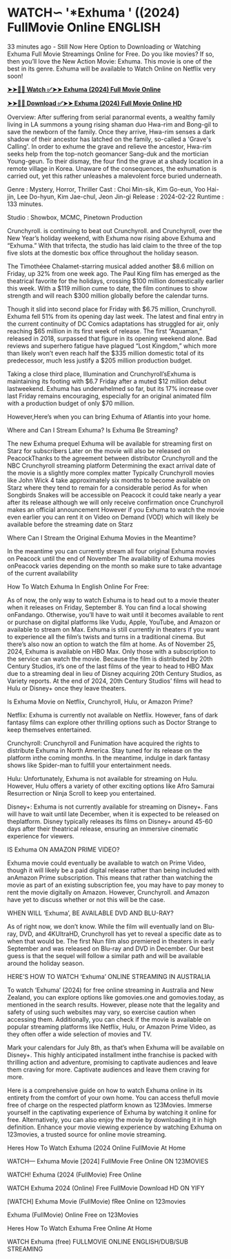 # WATCH∽ '*Exhuma ' ((2024) FullMovie Online ENGLISH

33 minutes ago - Still Now Here Option to Downloading or Watching Exhuma Full Movie Streamings Online for Free. Do you like movies? If so, then you’ll love the New Action Movie: Exhuma. This movie is one of the best in its genre. Exhuma will be available to Watch Online on Netflix very soon!

**[➤➤🔴📱 Watch ✅➤➤ Exhuma (2024) Full Movie Online](https://cinematix.download/en/movie/838209)**

**[➤➤🔴📱 Download ✅➤➤ Exhuma (2024) Full Movie Online HD](https://cinematix.download/en/movie/838209)**


Overview:
After suffering from serial paranormal events, a wealthy family living in LA summons a young rising shaman duo Hwa-rim and Bong-gil to save the newborn of the family. Once they arrive, Hwa-rim senses a dark shadow of their ancestor has latched on the family, so-called a 'Grave's Calling'. In order to exhume the grave and relieve the ancestor, Hwa-rim seeks help from the top-notch geomancer Sang-duk and the mortician Young-geun. To their dismay, the four find the grave at a shady location in a remote village in Korea. Unaware of the consequences, the exhumation is carried out, yet this rather unleashes a malevolent force buried underneath.

Genre      : Mystery, Horror, Thriller
Cast      : Choi Min-sik, Kim Go-eun, Yoo Hai-jin, Lee Do-hyun, Kim Jae-chul, Jeon Jin-gi
Release    : 2024-02-22
Runtime : 133 minutes.

Studio : Showbox, MCMC, Pinetown Production 

Crunchyroll. is continuing to beat out Crunchyroll. and Crunchyroll, over the New Year’s holiday weekend, with Exhuma now rising above Exhuma and “Exhuma.” With that trifecta, the studio has laid claim to the three of the top five slots at the domestic box office throughout the holiday season.

The Timothéee Chalamet-starring musical added another $8.6 million on Friday, up 32% from one week ago. The Paul King film has emerged as the theatrical favorite for the holidays, crossing $100 million domestically earlier this week. With a $119 million cume to date, the film continues to show strength and will reach $300 million globally before the calendar turns.

Though it slid into second place for Friday with $6.75 million, Crunchyroll. Exhuma fell 51% from its opening day last week. The latest and final entry in the current continuity of DC Comics adaptations has struggled for air, only reaching $65 million in its first week of release. The first “Aquaman,” released in 2018, surpassed that figure in its opening weekend alone. Bad reviews and superhero fatigue have plagued “Lost Kingdom,” which more than likely won’t even reach half the $335 million domestic total of its predecessor, much less justify a $205 million production budget.

Taking a close third place, Illumination and Crunchyroll’sExhuma is maintaining its footing with $6.7 Friday after a muted $12 million debut lastweekend. Exhuma has underwhelmed so far, but its 17% increase over last Friday remains encouraging, especially for an original animated film with a production budget of only $70 million.

However,Here’s when you can bring Exhuma of Atlantis into your home.

Where and Can I Stream Exhuma? Is Exhuma Be Streaming?

The new Exhuma prequel Exhuma will be available for streaming first on Starz for subscribers Later on the movie will also be released on PeacockThanks to the agreement between distributor Crunchyroll and the NBC Crunchyroll streaming platform Determining the exact arrival date of the movie is a slightly more complex matter Typically Crunchyroll movies like John Wick 4 take approximately six months to become available on Starz where they tend to remain for a considerable period As for when Songbirds Snakes will be accessible on Peacock it could take nearly a year after its release although we will only receive confirmation once Crunchyroll makes an official announcement However if you Exhuma to watch the movie even earlier you can rent it on Video on Demand (VOD) which will likely be available before the streaming date on Starz

Where Can I Stream the Original Exhuma Movies in the Meantime?

In the meantime you can currently stream all four original Exhuma movies on Peacock until the end of November The availability of Exhuma movies onPeacock varies depending on the month so make sure to take advantage of the current availability

How To Watch Exhuma In English Online For Free:

As of now, the only way to watch Exhuma is to head out to a movie theater when it releases on Friday, September 8. You can find a local showing onFandango. Otherwise, you’ll have to wait until it becomes available to rent or purchase on digital platforms like Vudu, Apple, YouTube, and Amazon or available to stream on Max. Exhuma is still currently in theaters if you want to experience all the film’s twists and turns in a traditional cinema. But there’s also now an option to watch the film at home. As of November 25, 2024, Exhuma is available on HBO Max. Only those with a subscription to the service can watch the movie. Because the film is distributed by 20th Century Studios, it’s one of the last films of the year to head to HBO Max due to a streaming deal in lieu of Disney acquiring 20th Century Studios, as Variety reports. At the end of 2024, 20th Century Studios’ films will head to Hulu or Disney+ once they leave theaters.

Is Exhuma Movie on Netflix, Crunchyroll, Hulu, or Amazon Prime?

Netflix: Exhuma is currently not available on Netflix. However, fans of dark fantasy films can explore other thrilling options such as Doctor Strange to keep themselves entertained.

Crunchyroll: Crunchyroll and Funimation have acquired the rights to distribute Exhuma in North America. Stay tuned for its release on the platform inthe coming months. In the meantime, indulge in dark fantasy shows like Spider-man to fulfill your entertainment needs.

Hulu: Unfortunately, Exhuma is not available for streaming on Hulu. However, Hulu offers a variety of other exciting options like Afro Samurai Resurrection or Ninja Scroll to keep you entertained.

Disney+: Exhuma is not currently available for streaming on Disney+. Fans will have to wait until late December, when it is expected to be released on theplatform. Disney typically releases its films on Disney+ around 45-60 days after their theatrical release, ensuring an immersive cinematic experience for viewers.

IS Exhuma ON AMAZON PRIME VIDEO?

Exhuma movie could eventually be available to watch on Prime Video, though it will likely be a paid digital release rather than being included with anAmazon Prime subscription. This means that rather than watching the movie as part of an existing subscription fee, you may have to pay money to rent the movie digitally on Amazon. However, Crunchyroll. and Amazon have yet to discuss whether or not this will be the case.

WHEN WILL ‘Exhuma’, BE AVAILABLE DVD AND BLU-RAY?

As of right now, we don’t know. While the film will eventually land on Blu-ray, DVD, and 4KUltraHD, Crunchyroll has yet to reveal a specific date as to when that would be. The first Nun film also premiered in theaters in early September and was released on Blu-ray and DVD in December. Our best guess is that the sequel will follow a similar path and will be available around the holiday season.

HERE’S HOW TO WATCH ‘Exhuma’ ONLINE STREAMING IN AUSTRALIA

To watch ‘Exhuma’ (2024) for free online streaming in Australia and New Zealand, you can explore options like gomovies.one and gomovies.today, as mentioned in the search results. However, please note that the legality and safety of using such websites may vary, so exercise caution when accessing them. Additionally, you can check if the movie is available on popular streaming platforms like Netflix, Hulu, or Amazon Prime Video, as they often offer a wide selection of movies and TV.

Mark your calendars for July 8th, as that’s when Exhuma will be available on Disney+. This highly anticipated installment inthe franchise is packed with thrilling action and adventure, promising to captivate audiences and leave them craving for more. Captivate audiences and leave them craving for more.

Here is a comprehensive guide on how to watch Exhuma online in its entirety from the comfort of your own home. You can access thefull movie free of charge on the respected platform known as 123Movies. Immerse yourself in the captivating experience of Exhuma by watching it online for free. Alternatively, you can also enjoy the movie by downloading it in high definition. Enhance your movie viewing experience by watching Exhuma on 123movies, a trusted source for online movie streaming.

Heres How To Watch Exhuma (2024 Online FullMovie At Home

WATCH— Exhuma Movie [2024] FullMovie Free Online ON 123MOVIES

WATCH! Exhuma (2024 (FullMovie) Free Online

WATCH Exhuma 2024 (Online) Free FullMovie Download HD ON YIFY

[WATCH] Exhuma Movie (FullMovie) fRee Online on 123movies

Exhuma (FullMovie) Online Free on 123Movies

Heres How To Watch Exhuma Free Online At Home

WATCH Exhuma (free) FULLMOVIE ONLINE ENGLISH/DUB/SUB STREAMING
